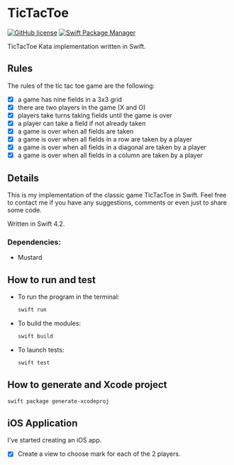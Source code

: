 # TicTacToe

[![GitHub license](https://img.shields.io/badge/license-MIT-lightgrey.svg?style=flat)](https://github.com/mathewsanders/Mustard/blob/master/LICENSE)
[![Swift Package Manager](https://img.shields.io/badge/Swift%20Package%20Manager-compatible-EF5138%20.svg?style=flat)](https://swift.org/package-manager/)

TicTacToe Kata implementation written in Swift.

## Rules

The rules of the tic tac toe game are the following:
- [x] a game has nine fields in a 3x3 grid
- [x] there are two players in the game (X and O)
- [x] players take turns taking fields until the game is over
- [x] a player can take a field if not already taken
- [x] a game is over when all fields are taken
- [x] a game is over when all fields in a row are taken by a player
- [x] a game is over when all fields in a diagonal are taken by a player
- [x] a game is over when all fields in a column are taken by a player

## Details

This is my implementation of the classic game TicTacToe in Swift.
Feel free to contact me if you have any suggestions, comments or even just to share some code.

Written in Swift 4.2.

### Dependencies:

- Mustard

## How to run and test

- To run the program in the terminal:
  ```sh
  swift run
  ```
- To build the modules:
  ```sh
  swift build
  ```
- To launch tests:
  ```sh
  swift test
  ```

## How to generate and Xcode project
```sh
swift package generate-xcodeproj
```

## iOS Application

I've started creating an iOS app.

- [x] Create a view to choose mark for each of the 2 players.

